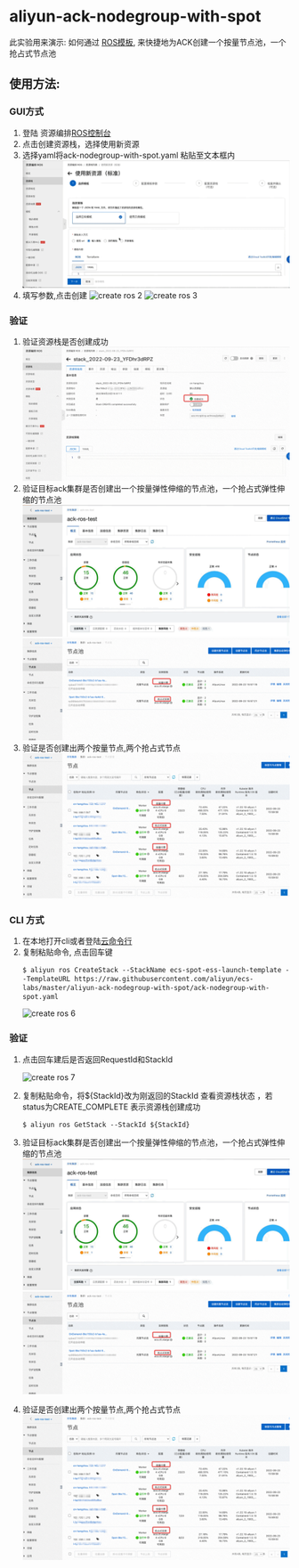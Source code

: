 # aliyun-ack-nodegroup-with-spot
此实验用来演示: 如何通过 [ROS模板](https://ros.console.aliyun.com/cn-hangzhou/stacks), 来快捷地为ACK创建一个按量节点池，一个抢占式节点池

## 使用方法:
### GUI方式
1. 登陆 资源编排[ROS控制台](https://rosnext.console.aliyun.com/cn-hangzhou/stacks)
2. 点击创建资源栈，选择使用新资源
3. 选择yaml将ack-nodegroup-with-spot.yaml 粘贴至文本框内
   ![](docs/ack-nodegroup-with-spot-1.gif?raw=true "create ros 1")
4. 填写参数,点击创建
   ![](docs/ack-nodegroup-with-spot-2.gif?raw=true "create ros 2")
   ![](docs/ack-nodegroup-with-spot-3.gif?raw=true "create ros 3")

### 验证
1. 验证资源栈是否创建成功
   ![](docs/ack-nodegroup-with-spot-1.png?raw=true "create ros 4")
2. 验证目标ack集群是否创建出一个按量弹性伸缩的节点池，一个抢占式弹性伸缩的节点池
   ![](docs/ack-nodegroup-with-spot-4.gif?raw=true "create ros 5")
   ![](docs/ack-nodegroup-with-spot-2.png?raw=true "create ros 5")
3. 验证是否创建出两个按量节点,两个抢占式节点
   ![](docs/ack-nodegroup-with-spot-3.png?raw=true "create ros 5")

### CLI 方式
1. 在本地打开cli或者登陆[云命令行](https://shell.aliyun.com/?spm=5176.21213303.3291411370.3.1dd653c9LowBmg&scm=20140722.S_card@@%E4%BA%A7%E5%93%81@@527485._.ID_card@@%E4%BA%A7%E5%93%81@@527485-RL_cli-OR_ser-V_2-P0_0)
2. 复制粘贴命令, 点击回车键
    ```shell
    $ aliyun ros CreateStack --StackName ecs-spot-ess-launch-template --TemplateURL https://raw.githubusercontent.com/aliyun/ecs-labs/master/aliyun-ack-nodegroup-with-spot/ack-nodegroup-with-spot.yaml
    ```
   ![](docs/ecs-spot-instance-state-change-notification-fc-4.gif?raw=true "create ros 6")
### 验证
1. 点击回车建后是否返回RequestId和StackId

   ![](docs/ecs-spot-instance-state-change-notification-fc-4.png?raw=true "create ros 7")

2. 复制粘贴命令，将${StackId}改为刚返回的StackId 查看资源栈状态 ，若status为CREATE_COMPLETE 表示资源栈创建成功
    ```shell
    $ aliyun ros GetStack --StackId ${StackId}
    ```
3. 验证目标ack集群是否创建出一个按量弹性伸缩的节点池，一个抢占式弹性伸缩的节点池
   ![](docs/ack-nodegroup-with-spot-4.gif?raw=true "create ros 5")
   ![](docs/ack-nodegroup-with-spot-2.png?raw=true "create ros 5")
4. 验证是否创建出两个按量节点,两个抢占式节点
   ![](docs/ack-nodegroup-with-spot-3.png?raw=true "create ros 5")
    
